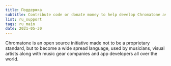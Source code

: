 ```yaml
---
title: Поддержка
subtitle: Contribute code or donate money to help develop Chromatone as an open source project
list: ru_support
tags: ru_main
date: 2021-05-30
---
```


Chromatone is an open source initiative made not to be a proprietary standard, but to become a wide spread language, used by musicians, visual artists along with music gear companies and app developers all over the world.